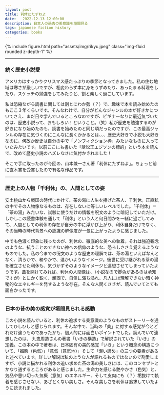 ```yaml
---
layout: post
title: 利休にたずねよ
date:   2022-12-13 12:00:00
description: 日本人の過去の美意識を垣間見る
tags: japanese fiction history
categories: books
---
```


<div class="row mt-3">
    <div class="col-sm mt-3 mt-md-0">
        {% include figure.html path="assets/img/rikyu.jpeg" class="img-fluid rounded z-depth-1" %}
    </div>
</div>

<hr>

### 続く歴史小説愛

アメリカはすっかりクリスマス感たっぷりの季節となってきました。私の住む地域は寒さが厳しいですが、相変わらず本に身をうずめたり、あったまる料理をしたり、スケッチの勉強をしてみたりと、割と楽しく過ごしています。

私は恐縮ながら読書に関しては割とにわか勢（？）で、趣味で本を読み始めたのもここ３年くらいです。そんなわけで、自分がどんなジャンルの本が好きかについてさえ、まだ日々学んでいるところなのですが、ビギナーなりに最近気づいたのは、歴史小説って、おもしろい！ということ。（笑）私が歴史を勉強するのが好きになり始めたのも、読書を始めたのと同じ頃だったのですが、この最高ジャンルの存在に気づくのにこんなに長くかかるとは、、、歴史大好きで小説も大好きなのに、何故か歴史は自分の中で「ノンフィクション枠」みたいなものに入っていたみたいです。以前ここにも書いた「訴訟王エジソンの標的」という本を読んで、改めて歴史小説のハズレなさに気付かされました！

そこで手に取ったのが今回の、山本兼一さん著「利休にたずねよ」。ちょっと前に直木賞を受賞したので有名な作品です。

<hr>

### 歴史上の人物「千利休」の、人間としての姿

安土桃山から戦国の時代にかけて、茶の湯に人生を捧げた茶人、千利休。正直私の中でその人物像なるものは、存在しないに等しいレベルでした。「千利休」＝「茶の湯」みたいな、試験に使うだけの情報を呪文のように暗記していただけ。しかしこの読書体験を通して「利休」という人と何日間かを一緒に過ごしてみて、人間としての利休の存在が自分の中に浮かび上がり、利休自身だけでなく、その当時の時代背景への認識の解像度が一気に上がったように感じました。

中でも色濃く印象に残ったのが、利休の、徹底的な美への執着。それは強迫観念のような、抗うことのできない神への信仰のような、恐ろしささえ覚えるようなものでした。私の今までの呪文のような歴史の理解では、茶の湯といえばなんとなく、清らかで、和やかで、温かいようなイメージ。後世に受け継がれる茶の湯を確立させた利休も、気づかずそのようなイメージと連想させてしまっていたようです。蓋を開けてみれば、利休の人間像は、（小説なので脚色があるのは承知ですが）とにかく鋭く、頑固で、自信に満ち溢れ、凡人には理解できない暗く神秘的なエネルギーを発するような存在。そんな人間くささが、読んでいてとても面白かったです。

<hr>

### 日本の昔の美の感覚が垣間見られる感動

この小説を読んでいると、利休の追求する美意識のようなものがストーリーを通してひしひしと感じられます。そんな中で、当時の「美」に対する感覚が今とどれだけ違うものであったかも、個人的には面白いポイントでした。読んでいて連想したのは、	九鬼周造さんの著書「いきの構造」で解説されていた『いき』の定義。この本の中で著者は、日本固有の美的感覚「いき」という概念の構造について、「媚態（色気）」「意気（意気地）」そして「潔い諦め」の三つの要素があると述べています。詳しい解説は私のような人が語れるものではないので割愛しますが、小説に描かれる利休の追い求めた茶の湯の美しさには、このコンセプトとかなり通ずるところがあると感じました。生命力を感じる艶やかさ（色気）と、気品や思い切った気概（意気）のエネルギー、そして皮肉にも（？）垢抜けて執着を感じさせない、あざとくない美しさ。そんな美しさを利休は追求していたように読まれました。
